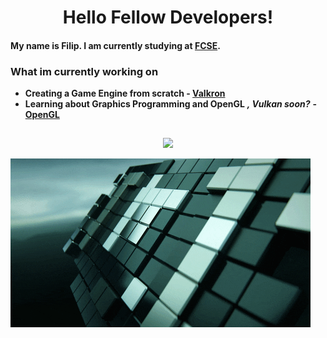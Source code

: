 <h1 align = "center">
    Hello Fellow Developers!
</h1>

#### My name is Filip. I am currently studying at [FCSE](https://www.finki.ukim.mk/).

### **What im currently working on**  
- **Creating a Game Engine from scratch - [Valkron](https://github.com/filipgaming008/Valkron)**
- **Learning about Graphics Programming and OpenGL** ***, Vulkan soon?*** **- [OpenGL](https://github.com/filipgaming008/OpenGL)**

## 

<div align="center">
    <img height="180em" src="https://github-readme-stats.vercel.app/api/top-langs/?username=filipgaming008&layout=compact&theme=dark" />
</div>

![nvigpu](./nvigpu.gif)
